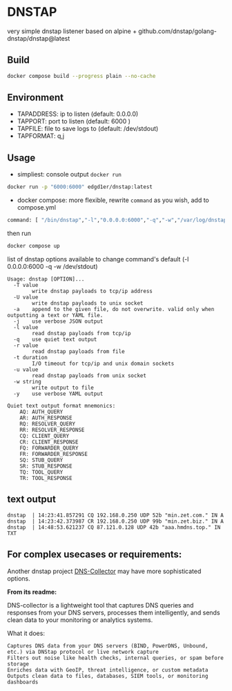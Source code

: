 # DNSTAP

very simple dnstap listener based on alpine + github.com/dnstap/golang-dnstap/dnstap@latest


## Build
```bash
docker compose build --progress plain --no-cache
```

## Environment

- TAPADDRESS: ip to listen (default: 0.0.0.0)
- TAPPORT: port to listen (default: 6000 )
- TAPFILE: file to save logs to (default: /dev/stdout)
- TAPFORMAT: q,j

## Usage 

* simpliest: console output `docker run`
```bash
docker run -p "6000:6000" edgd1er/dnstap:latest
```

* docker compose: more flexible, rewrite `command` as you wish, 
add to compose.yml
```bash
command: [ "/bin/dnstap","-l","0.0.0.0:6000","-q","-w","/var/log/dnstap/dnstap.log" ]
```

then run 
```bash
docker compose up 
```

list of dnstap options available to change command's default (-l 0.0.0.0:6000 -q -w /dev/stdout) 
```
Usage: dnstap [OPTION]...
  -T value
        write dnstap payloads to tcp/ip address
  -U value
        write dnstap payloads to unix socket
  -a    append to the given file, do not overwrite. valid only when outputting a text or YAML file.
  -j    use verbose JSON output
  -l value
        read dnstap payloads from tcp/ip
  -q    use quiet text output
  -r value
        read dnstap payloads from file
  -t duration
        I/O timeout for tcp/ip and unix domain sockets
  -u value
        read dnstap payloads from unix socket
  -w string
        write output to file
  -y    use verbose YAML output

Quiet text output format mnemonics:
    AQ: AUTH_QUERY
    AR: AUTH_RESPONSE
    RQ: RESOLVER_QUERY
    RR: RESOLVER_RESPONSE
    CQ: CLIENT_QUERY
    CR: CLIENT_RESPONSE
    FQ: FORWARDER_QUERY
    FR: FORWARDER_RESPONSE
    SQ: STUB_QUERY
    SR: STUB_RESPONSE
    TQ: TOOL_QUERY
    TR: TOOL_RESPONSE
```

## text output

```log
dnstap  | 14:23:41.857291 CQ 192.168.0.250 UDP 52b "min.zet.com." IN A
dnstap  | 14:23:42.373987 CR 192.168.0.250 UDP 99b "min.zet.biz." IN A
dnstap  | 14:48:53.621237 CQ 87.121.0.128 UDP 42b "aaa.hmdns.top." IN TXT
```

## For complex usecases or requirements:

Another dnstap project [DNS-Collector](https://github.com/dmachard/DNS-collector) may have more sophisticated options. 

__From its readme:__

DNS-collector is a lightweight tool that captures DNS queries and responses from your DNS servers, processes them intelligently, and sends clean data to your monitoring or analytics systems.

What it does:

    Captures DNS data from your DNS servers (BIND, PowerDNS, Unbound, etc.) via DNStap protocol or live network capture
    Filters out noise like health checks, internal queries, or spam before storage
    Enriches data with GeoIP, threat intelligence, or custom metadata
    Outputs clean data to files, databases, SIEM tools, or monitoring dashboards
